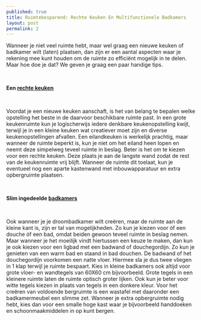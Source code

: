 ```yaml
---
published: true
title: Ruimtebesparend: Rechte Keuken En Multifunctionele Badkamers
layout: post
permalink: 2
---
```

<p>Wanneer je niet veel ruimte hebt, maar wel graag een nieuwe keuken of badkamer wilt (laten) plaatsen, dan zijn er een aantal aspecten waar je rekening mee kunt houden om de ruimte zo effici&euml;nt mogelijk in te delen. Maar hoe doe je dat? We geven je graag een paar handige tips.</p>
<p><strong>&nbsp;</strong></p>
<p><strong>Een <a href="http://www.janvansundert.be/keukens/rechte-keuken">rechte keuken</a></strong></p>
<p><strong>&nbsp;</strong></p>
<p>Voordat je een nieuwe keuken aanschaft, is het van belang te bepalen welke opstelling het beste in de daarvoor beschikbare ruimte past. In een grote keukenruimte kun je logischerwijs iedere denkbare keukenopstelling kwijt, terwijl je in een kleine keuken wat creatiever moet zijn en diverse keukenopstellingen afvallen. Een eilandkeuken is werkelijk prachtig, maar wanneer de ruimte beperkt is, kun je niet om het eiland heen lopen en neemt deze simpelweg teveel ruimte in beslag. Beter is het om te kiezen voor een rechte keuken. Deze plaats je aan de langste wand zodat de rest van de keukenruimte vrij blijft. Wanneer de ruimte dit toelaat, kun je eventueel nog een aparte kastenwand met inbouwapparatuur en extra opbergruimte plaatsen.</p>
<p><strong>&nbsp;</strong></p>
<p><strong>Slim ingedeelde <a href="http://www.janvansundert.be/badkamers">badkamers</a></strong></p>
<p><strong>&nbsp;</strong></p>
<p>Ook wanneer je je droombadkamer wilt cre&euml;ren, maar de ruimte aan de kleine kant is, zijn er tal van mogelijkheden. Zo kun je kiezen voor &oacute;f een douche &oacute;f een bad, omdat beiden gewoon teveel ruimte in beslag nemen. Maar wanneer je het moeilijk vindt hiertussen een keuze te maken, dan kun je ook kiezen voor een ligbad met een badwand of douchegordijn. Zo kun je genieten van een warm bad en staand in bad douchen. De badwand of het douchegordijn voorkomen een natte vloer. Hiermee sla je dus twee vliegen in 1 klap terwijl je ruimte bespaart. Kies in kleine badkamers ook altijd voor grote vloer- en wandtegels van 60X60 cm bijvoorbeeld. Grote tegels in een kleinere ruimte laten de ruimte optisch groter lijken. Ook kun je beter voor witte tegels kiezen in plaats van tegels in een donkere kleur. Voor het cre&euml;ren van voldoende bergruimte is een wastafel met daaronder een badkamermeubel een slimme zet. Wanneer je extra opbergruimte nodig hebt, kies dan voor een smalle hoge kast waar je bijvoorbeeld handdoeken en schoonmaakmiddelen in op kunt bergen.</p>